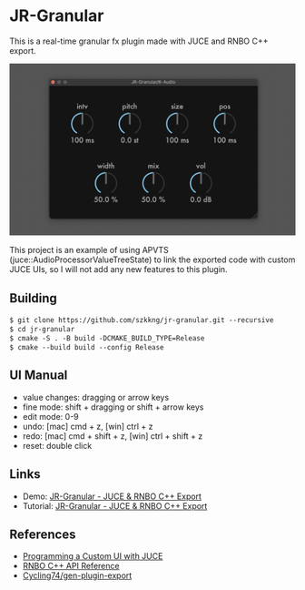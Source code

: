 # JR-Granular
This is a real-time granular fx plugin made with JUCE and RNBO C++ export. 

![JR-Granular.png](Resources/jr-granular.png)

This project is an example of using APVTS (juce::AudioProcessorValueTreeState) to link the exported code with custom JUCE UIs, 
so I will not add any new features to this plugin.

## Building

```
$ git clone https://github.com/szkkng/jr-granular.git --recursive
$ cd jr-granular
$ cmake -S . -B build -DCMAKE_BUILD_TYPE=Release
$ cmake --build build --config Release
```

## UI Manual
- value changes: dragging or arrow keys
- fine mode: shift + dragging or shift + arrow keys
- edit mode: 0-9
- undo: [mac] cmd + z, [win] ctrl + z
- redo: [mac] cmd + shift + z, [win] ctrl + shift + z
- reset: double click

## Links
- Demo: [JR-Granular - JUCE & RNBO C++ Export](https://twitter.com/kng_dev/status/1587611842272055297?s=20&t=urpfRicQtbKBhkqoNniYBw)
- Tutorial: [JR-Granular - JUCE & RNBO C++ Export](https://kengo.dev/posts/jr-granular)

## References
- [Programming a Custom UI with JUCE](https://rnbo.cycling74.com/learn/programming-a-custom-ui-with-juce)
- [RNBO C++ API Reference](https://rnbo.cycling74.com/cpp)
- [Cycling74/gen-plugin-export](https://github.com/Cycling74/gen-plugin-export)

